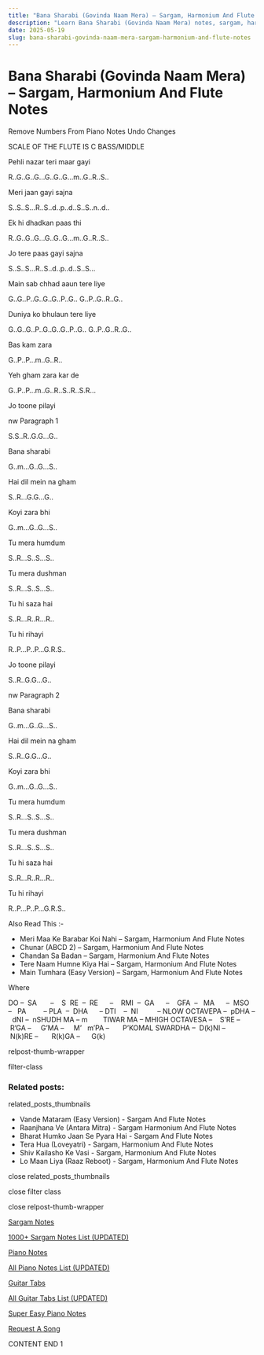 ```yaml
---
title: "Bana Sharabi (Govinda Naam Mera) – Sargam, Harmonium And Flute Notes"
description: "Learn Bana Sharabi (Govinda Naam Mera) notes, sargam, harmonium notations and flute notes. Easy step-by-step tutorial for beginners."
date: 2025-05-19
slug: bana-sharabi-govinda-naam-mera-sargam-harmonium-and-flute-notes
---
```


# Bana Sharabi (Govinda Naam Mera) – Sargam, Harmonium And Flute Notes

Remove Numbers From Piano Notes
Undo Changes

SCALE OF THE FLUTE IS C BASS/MIDDLE

Pehli nazar teri maar gayi

R..G..G..G…G..G..G…m..G..R..S..

Meri jaan gayi sajna

S..S..S…R..S..d..p..d..S..S..n..d..

Ek hi dhadkan paas thi

R..G..G..G…G..G..G…m..G..R..S..

Jo tere paas gayi sajna

S..S..S…R..S..d..p..d..S..S…

Main sab chhad aaun tere liye

G..G..P..G..G..G..P..G.. G..P..G..R..G..

Duniya ko bhulaun tere liye

G..G..G..P..G..G..G..P..G.. G..P..G..R..G..

Bas kam zara

G..P..P…m..G..R..

Yeh gham zara kar de

G..P..P…m..G..R..S..R..S.R…

Jo toone pilayi

nw Paragraph 1

S.S..R..G.G…G..

Bana sharabi

G..m…G..G…S..

Hai dil mein na gham

S..R…G.G…G..

Koyi zara bhi

G..m…G..G…S..

Tu mera humdum

S..R…S..S…S..

Tu mera dushman

S..R…S..S…S..

Tu hi saza hai

S..R…R..R…R..

Tu hi rihayi

R..P…P..P…G.R.S..

Jo toone pilayi

S..R..G.G…G..

nw Paragraph 2

Bana sharabi

G..m…G..G…S..

Hai dil mein na gham

S..R..G.G…G..

Koyi zara bhi

G..m…G..G…S..

Tu mera humdum

S..R…S..S…S..

Tu mera dushman

S..R…S..S…S..

Tu hi saza hai

S..R…R..R…R..

Tu hi rihayi

R..P…P..P…G.R.S..

Also Read This :-

* Meri Maa Ke Barabar Koi Nahi – Sargam, Harmonium And Flute Notes
* Chunar (ABCD 2) – Sargam, Harmonium And Flute Notes
* Chandan Sa Badan – Sargam, Harmonium And Flute Notes
* Tere Naam Humne Kiya Hai – Sargam, Harmonium And Flute Notes
* Main Tumhara (Easy Version) – Sargam, Harmonium And Flute Notes

Where

DO –  SA       –    S  RE  –  RE      –    RMI  –  GA      –    GFA  –   MA      –  MSO  –   PA         – PLA  –  DHA      – DTI    –  NI          – NLOW OCTAVEPA –  pDHA –  dNI –  nSHUDH MA – m        TIWAR MA – MHIGH OCTAVESA –    S’RE –     R’GA –     G’MA –     M’   m’PA –       P’KOMAL SWARDHA –  D(k)NI –       N(k)RE –       R(k)GA –      G(k)

relpost-thumb-wrapper

filter-class

### Related posts:

related_posts_thumbnails

* Vande Mataram (Easy Version) - Sargam And Flute Notes
* Raanjhana Ve (Antara Mitra) - Sargam Harmonium And Flute Notes
* Bharat Humko Jaan Se Pyara Hai - Sargam And Flute Notes
* Tera Hua (Loveyatri) - Sargam, Harmonium And Flute Notes
* Shiv Kailasho Ke Vasi - Sargam, Harmonium And Flute Notes
* Lo Maan Liya (Raaz Reboot) - Sargam, Harmonium  And Flute Notes

close related_posts_thumbnails

close filter class

close relpost-thumb-wrapper

[Sargam Notes](/sargam-notes.html)

[1000+ Sargam Notes List (UPDATED)](/all-songs-list-sargam-notes.html)

[Piano Notes](/piano-notes.html)

[All Piano Notes List (UPDATED)](/all-songs-list-piano-notes.html)

[Guitar Tabs](/guitar-tabs.html)

[All Guitar Tabs List (UPDATED)](/all-songs-list-guitar-tabs.html)

[Super Easy Piano Notes](https://studywall.in/)

[Request A Song](/request-a-song.html)

CONTENT END 1

